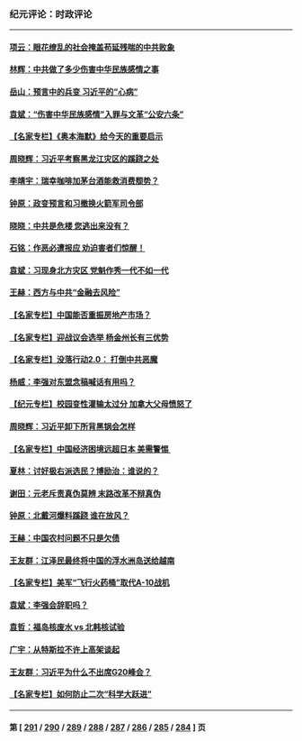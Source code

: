 ### 纪元评论：时政评论
---
#### [项云：眼花缭乱的社会掩盖苟延残喘的中共败象](../../pages/nsc1025/n14070980.md) 
#### [林辉：中共做了多少伤害中华民族感情之事](../../pages/nsc1025/n14070968.md) 
#### [岳山：预言中的兵变 习近平的“心病”](../../pages/nsc1025/n14070677.md) 
#### [袁斌：“伤害中华民族感情”入罪与文革“公安六条”](../../pages/nsc1025/n14070854.md) 
#### [【名家专栏】《奥本海默》给今天的重要启示](../../pages/nsc1025/n14059658.md) 
#### [周晓辉：习近平考察黑龙江灾区的蹊跷之处](../../pages/nsc1025/n14070473.md) 
#### [李靖宇：瑞幸咖啡加茅台酒能救消费颓势？](../../pages/nsc1025/n14070535.md) 
#### [钟原：政变预言和习撤换火箭军司令部](../../pages/nsc1025/n14069991.md) 
#### [晓晓：中共是危楼 您逃出来没有？](../../pages/nsc1025/n14070312.md) 
#### [石铭：作恶必遭报应 劝迫害者们惊醒！](../../pages/nsc1025/n14070250.md) 
#### [袁斌：习现身北方灾区 党魁作秀一代不如一代](../../pages/nsc1025/n14070225.md) 
#### [王赫：西方与中共“金融去风险”](../../pages/nsc1025/n14069998.md) 
#### [【名家专栏】中国能否重振房地产市场？](../../pages/nsc1025/n14068882.md) 
#### [【名家专栏】迎战议会选举 杨金州长有三优势](../../pages/nsc1025/n14069672.md) 
#### [【名家专栏】没落行动2.0： 打倒中共恶魔](../../pages/nsc1025/n14068880.md) 
#### [杨威：李强对东盟念稿喊话有用吗？](../../pages/nsc1025/n14069206.md) 
#### [【纪元专栏】校园变性灌输太过分 加拿大父母愤怒了](../../pages/nsc1025/n14069163.md) 
#### [周晓辉：习近平卸下所背黑锅会怎样](../../pages/nsc1025/n14069128.md) 
#### [【名家专栏】中国经济困境远超日本 美需警惕 ](../../pages/nsc1025/n14068887.md) 
#### [夏林：讨好极右派选民？博励治：谁说的？](../../pages/nsc1025/n14069061.md) 
#### [谢田：元老斥责真伪莫辨 末路改革不辩真伪](../../pages/nsc1025/n14068736.md) 
#### [钟原：北戴河爆料蹊跷 谁在放风？](../../pages/nsc1025/n14068428.md) 
#### [王赫：中国农村问题不只是欠债](../../pages/nsc1025/n14068388.md) 
#### [王友群：江泽民最终将中国的浮水洲岛送给越南](../../pages/nsc1025/n14068353.md) 
#### [【名家专栏】美军“飞行火药桶”取代A-10战机](../../pages/nsc1025/n14068190.md) 
#### [袁斌：李强会辞职吗？](../../pages/nsc1025/n14067949.md) 
#### [袁哲：福岛核废水 vs 北韩核试验](../../pages/nsc1025/n14067882.md) 
#### [广宇：从特斯拉不许上高架谈起](../../pages/nsc1025/n14067864.md) 
#### [王友群：习近平为什么不出席G20峰会？](../../pages/nsc1025/n14067685.md) 
#### [【名家专栏】如何防止二次“科学大跃进”](../../pages/nsc1025/n14067498.md) 

---
#### 第 [ [291](./291.md) / [290](./290.md) / [289](./289.md) / [288](./288.md) / [287](./287.md) / [286](./286.md) / [285](./285.md) / [284](./284.md) ] 页
